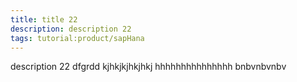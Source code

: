 ```yaml
---
title: title 22
description: description 22
tags: tutorial:product/sapHana
---
```

description 22
dfgrdd
kjhkjkjhkjhkj
hhhhhhhhhhhhhhh
  bnbvnbvnbv
